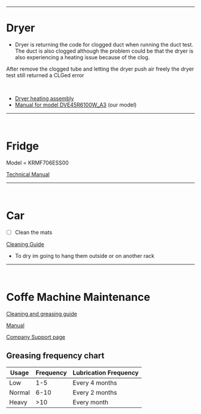 
---
# Dryer 
- Dryer is returning the code for clogged duct when running the duct test. The duct is also clogged although the problem could be that the dryer is also experiencing a heating issue because of the clog.

After remove the clogged tube and letting the dryer push air freely the dryer test still returned a CLGed error

&emsp;

- [Dryer heating assembly](https://www.amazon.com/Samsung-DC97-14486A-Heater-Assembly-Dryer/dp/B005BQS1ZO?th=1)
- [Manual for model DVE45R6100W_A3](https://research.encompass.com/SMG/om/DVE45R6100W_A3.pdf) (our model)


---

&emsp;
# Fridge 

Model = KRMF706ESS00

[Technical Manual](https://www.kitchenaid.com/content/dam/global/documents/202212/tech-sheet-w11501234-revB.pdf)   

---

&emsp;
# Car 

- [ ] Clean the mats

[Cleaning Guide ](https://www.thespruce.com/how-to-clean-car-mats-4177783)

- To dry im going to hang them outside or on another rack


---
&emsp;

# Coffe Machine Maintenance 

[Cleaning and greasing guide ](https://www.youtube.com/watch?v=a9J7zv0Jx_8)

[Manual](https://www.documents.philips.com/assets/20210424/234516944df44b8b9ddfad140093f3c4.pdf) 

[Company Support page](https://saeco.com/care/)



## Greasing frequency chart

| Usage  | Frequency | Lubrication Frequency |
| ------ | --------- | --------------------- |
| Low    | 1-5       | Every 4 months        |
| Normal | 6-10      | Every 2 months        |
| Heavy  | >10       | Every month           |
